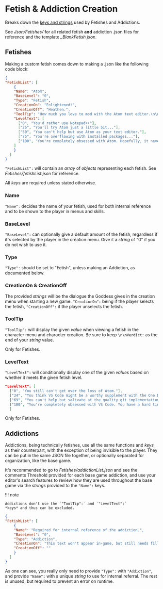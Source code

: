 # Fetish & Addiction Creation

Breaks down the
[keys and strings](../../Tutorials/TheJsonFormat.md) used by Fetishes and Addictions.

See *Json/Fetishes/* for all related fetish **and** addiction .json
files for reference and the template *_BlankFetish.json*.

## Fetishes

Making a custom fetish comes down to making a .json like the following
code block:

``` json
{
"FetishList": [
    {
    "Name": "Atom",
    "BaseLevel": "0",
    "Type": "Fetish",
    "CreationOn": "Enlightened!",
    "CreationOff": "Heathen.",
    "ToolTip": "How much you love to mod with the Atom text editor.\n\nVerdict: ",
    "LevelText": [
      ["0", "You'd rather use Notepad++"],
      ["25", "You'll try Atom just a little bit..."],
      ["50", "You can't help but use Atom as your text editor."],
      ["75", "You're overflowing with installed packages..."],
      ["100", "You're completely obsessed with Atom. Hopefully, it never shuts down in the future..."]
    ]
    }
  ]
}
```

`"FetishList":` will contain an *array*
of *objects* representing each fetish.
See *Fetishes/fetishList.json* for reference.

All *keys* are required unless stated
otherwise.

### Name

`"Name":` decides the name of your fetish, used for both internal
reference and to be shown to the player in menus and skills.

### BaseLevel

`"BaseLevel":` can optionally give a default amount of the fetish,
regardless if it's selected by the player in the creation menu. Give it
a *string* of "0" if you do not wish to
use it.

### Type

`"Type":` should be set to "Fetish", unless making an Addiction, as
documented below.

### CreationOn & CreationOff

The provided *strings* will be the
dialogue the Goddess gives in the creation menu when starting a new
game. `"CreationOn":` being if the player selects the fetish,
`"CreationOff":` if the player unselects the fetish.

### ToolTip

`"ToolTip":` will display the given *value* when viewing a fetish in the character menu and character
creation. Be sure to keep `\n\nVerdict:` as the end of your
*string* value.

Only for Fetishes.

### LevelText

`"LevelText":` will conditionally display one of the given
*values* based on whether it meets the
given fetish level.

``` json
"LevelText": [
  ["0", "You still can't get over the loss of Atom."],
  ["34", "You think VS Code might be a worthy supplement with the One Dark theme..."],
  ["69", "You can't help but salivate at the quality git implementation."],
  ["100", "You're completely obsessed with VS Code. You have a hard time not fantasizing about its built-in terminal."]
  ]
```

Only for Fetishes.

## Addictions

Addictions, being technically fetishes, use all the same functions and
*keys* as their counterpart, with the
exception of being invisible to the player. They can be put in the same
JSON file together, or optionally separated for organization, like the
base game.

It's recommended to go to *Fetishes/addictionList.json* and see the
comments Threshold provided for each base game addiction, and use your
editor's search features to review how they are used throughout the
base game via the *strings* provided to
the `"Name":` keys.

!!! note

    Addictions don't use the `"ToolTip":` and `"LevelText":`
    *keys* and thus can be excluded.

``` json
{
"FetishList": [
    {
    "Name": "Required for internal reference of the addiction.",
    "BaseLevel": "0",
    "Type": "Addiction",
    "CreationOn": "This text won't appear in-game, but still needs filled out so the game doesn't generate an error.",
    "CreationOff": ""
    }
  ]
}
```

As one can see, you really only need to provide `"Type":` with
`"Addiction"`, and provide `"Name":` with a unique
*string* to use for internal referral.
The rest is unused, but required to prevent an error on runtime.
